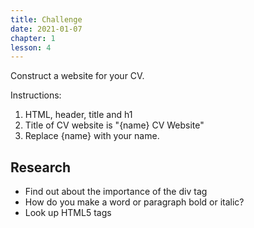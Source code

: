 ```yaml
---
title: Challenge
date: 2021-01-07
chapter: 1
lesson: 4
---
```


Construct a website for your CV.

Instructions:

1. HTML, header, title and h1
2. Title of CV website is "{name} CV Website"
3. Replace {name} with your name.

## Research

* Find out about the importance of the div tag
* How do you make a word or paragraph bold or italic?
* Look up HTML5 tags